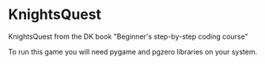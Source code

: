 # KnightsQuest
KnightsQuest from the DK book "Beginner's step-by-step coding course"


To run this game you will need pygame and pgzero libraries on your system.
